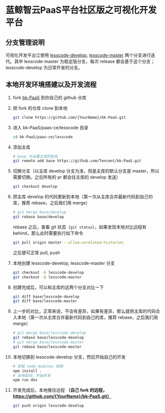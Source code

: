 # 蓝鲸智云PaaS平台社区版之可视化开发平台

## 分支管理说明

可视化开发平台江使用 [lesscode-develop](https://github.com/Tencent/bk-PaaS/tree/lesscode-develop), [lesscode-master](https://github.com/Tencent/bk-PaaS/tree/lesscode-master) 两个分支进行迭代。其中 lesscode-master 为稳定版分支，每次 release 都会基于这个分支；lesscode-develop 为日常开发的分支。

## 本地开发环境搭建以及开发流程

1. fork [bk-PaaS](https://github.com/Tencent/bk-PaaS) 到你自己的 github 仓库
2. 把 fork 的仓库 clone 到本地
    ```bash
    git clone https://github.com/{YourName}/bk-PaaS.git
    ```
3. 进入 bk-PaaS/paas-ce/lesscode 目录
    ```bash
    cd bk-PaaS/paas-ce/lesscode
    ```
4. 添加主库
    ```bash
    # base 为设置主库的别名
    git remote add base https://github.com/Tencent/bk-PaaS.git
    ```
5. 切换分支（以主库 develop 分支为准，但是主库的默认分支是 master，所以需要切换。之后所有的 pr 都会往主库的 develop 发送）
    ```bash
    git checkout develop
    ```
6. 把主库 develop 的代码更新到本地（第一次从主库合并最新代码到自己的库，推荐 rebase，之后我们用 merge）
    ```bash
    # git merge base/develop
    git rebase base/develop
    ```
    rebase 之后，查看 git 状态（`git status`），如果发现本地对比远程有 behind，那么此时需要执行如下命令
    ```bash
    git pull origin master --allow-unrelated-histories
    ```
    之后便可正常 pull, push

7. 本地创建 lesscode-develop, lesscode-master 分支
    ```bash
    git checkout -b lesscode-develop
    git checkout -b lesscode-master
    ```
8. 创建完成后，可以和主库的这两个分支对比一下
    ```bash
    git diff base/lesscode-develop
    git diff base/lesscode-master
    ```
9. 上一步的对比，正常来说，不会有差异，如果有差异，那么就把主库的代码合入本地（第一次从主库合并最新代码到自己的库，推荐 rebase，之后我们用 merge）
    ```bash
    # git merge base/lesscode-develop
    git rebase base/lesscode-develop
    # git merge base/lesscode-master
    git rebase base/lesscode-master
    ```
10. 本地切换到 lesscode-develop 分支，然后开始自己的开发
    ```bash
    # 安装 node_modules 依赖
    npm install .
    # 本地启动，开始开发
    npm run dev
    ```
12. 开发完成后，本地推往远程 **（自己 fork 的远程，https://github.com/{YourName}/bk-PaaS.git）**
    ```bash
    git push origin lesscode-develop
    ```

